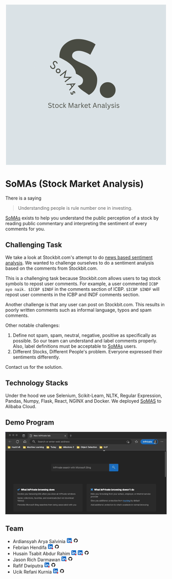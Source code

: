 <p align="center">
  <img src="./images/somas.png" />
</p>

# SoMAs (Stock Market Analysis)

There is a saying 
> Understanding people is rule number one in investing.

[SoMAs](https://semas.godata.id) exists to help you understand the public perception of a stock by reading public commentary and interpreting the sentiment of every comments for you.

## Challenging Task

We take a look at Stockbit.com's attempt to do [news based sentiment analysis](https://stockbit.com/#/symbol/GOTO). We wanted to challenge ourselves to do a sentiment analysis based on the comments from Stockbit.com.

This is a challenging task because Stockbit.com allows users to tag stock symbols to repost user comments. For example, a user commented `ICBP ayo naik. $ICBP $INDF` in the comments section of ICBP. `$ICBP $INDF` will repost user comments in the ICBP and INDF comments section.

Another challenge is that any user can post on Stockbit.com. This results in poorly written comments such as informal language, typos and spam comments.

Other notable challenges:
1. Define not spam, spam, neutral, negative, positive as specifically as possible. So our team can understand and label comments properly. Also, label definitions must be acceptable to [SoMAs](https://semas.godata.id) users.
2. Different Stocks, Different People's problem. Everyone expressed their sentiments differently.

Contact us for the solution.

## Technology Stacks

Under the hood we use Selenium, Scikit-Learn, NLTK, Regular Expression, Pandas, Numpy, Flask, React, NGINX and Docker. We deployed [SoMAS](https://semas.godata.id) to Alibaba Cloud.

## Demo Program

![Demo Program](./images/demo_program.gif)

## Team

- Ardiansyah Arya Salvinia [![](./images/linkedin.png)](https://www.linkedin.com/in/ardiansyaharyasalvinia/) [![](./images/github.png)](https://github.com/ArdiansyahArya)
- Febrian Hendifa [![](./images/linkedin.png)](https://www.linkedin.com/in/febrian-hendifa/) [![](./images/github.png)](https://github.com/fhendifa)
- Husain Tsabit Abdur Rahim [![](./images/linkedin.png)](https://www.linkedin.com/in/husain-tsabit/) [![](./images/linkedin.png)](https://www.linkedin.com/in/ucikrefani/) [![](./images/github.png)](https://github.com/HusainTsabit)
- Jason Rich Darmawan [![](./images/linkedin.png)](https://www.linkedin.com/in/jasonrichdarmawan/) [![](./images/github.png)](https://github.com/jasonrichdarmawan)
- Rafif Dwiputra [![](./images/linkedin.png)](https://www.linkedin.com/in/rafifdwptr/) [![](./images/github.png)](https://github.com/rafifdwptr13)
- Ucik Refani Kurnia [![](./images/linkedin.png)](https://www.linkedin.com/in/ucikrefani/) [![](./images/github.png)](https://github.com/ucikrefani)
